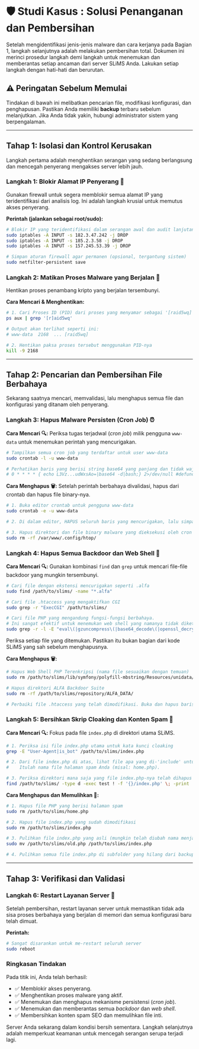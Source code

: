 # 🛡️ Studi Kasus : Solusi Penanganan dan Pembersihan

Setelah mengidentifikasi jenis-jenis malware dan cara kerjanya pada Bagian 1, langkah selanjutnya adalah melakukan pembersihan total. Dokumen ini merinci prosedur langkah demi langkah untuk menemukan dan memberantas setiap ancaman dari server SLiMS Anda. Lakukan setiap langkah dengan hati-hati dan berurutan.

## ⚠️ Peringatan Sebelum Memulai
Tindakan di bawah ini melibatkan pencarian file, modifikasi konfigurasi, dan penghapusan. Pastikan Anda memiliki **backup** terbaru sebelum melanjutkan. Jika Anda tidak yakin, hubungi administrator sistem yang berpengalaman.

---

## Tahap 1: Isolasi dan Kontrol Kerusakan

Langkah pertama adalah menghentikan serangan yang sedang berlangsung dan mencegah penyerang mengakses server lebih jauh.

### Langkah 1: Blokir Alamat IP Penyerang 🚫
Gunakan firewall untuk segera memblokir semua alamat IP yang teridentifikasi dari analisis log. Ini adalah langkah krusial untuk memutus akses penyerang.

**Perintah (jalankan sebagai root/sudo):**
```bash
# Blokir IP yang teridentifikasi dalam serangan awal dan audit lanjutan
sudo iptables -A INPUT -s 182.3.47.242 -j DROP
sudo iptables -A INPUT -s 185.2.3.58 -j DROP
sudo iptables -A INPUT -s 157.245.53.39 -j DROP

# Simpan aturan firewall agar permanen (opsional, tergantung sistem)
sudo netfilter-persistent save
```

### Langkah 2: Matikan Proses Malware yang Berjalan 🛑
Hentikan proses penambang kripto yang berjalan tersembunyi.

**Cara Mencari & Menghentikan:**
```bash
# 1. Cari Proses ID (PID) dari proses yang menyamar sebagai '[raid5wq]'
ps aux | grep '[r]aid5wq'

# Output akan terlihat seperti ini:
# www-data  2168  ... [raid5wq]

# 2. Hentikan paksa proses tersebut menggunakan PID-nya
kill -9 2168
```

---

## Tahap 2: Pencarian dan Pembersihan File Berbahaya

Sekarang saatnya mencari, memvalidasi, lalu menghapus semua file dan konfigurasi yang ditanam oleh penyerang.

### Langkah 3: Hapus Malware Persisten (Cron Job) ⏰

**Cara Mencari 🔍:**
Periksa tugas terjadwal (*cron job*) milik pengguna `www-data` untuk menemukan perintah yang mencurigakan.
```bash
# Tampilkan semua cron job yang terdaftar untuk user www-data
sudo crontab -l -u www-data

# Perhatikan baris yang berisi string base64 yang panjang dan tidak wajar, seperti:
# 0 * * * * { echo L3Vz...udWxsAo=|base64 -d|bash;} 2>/dev/null #defunct-kernel
```

**Cara Menghapus 🗑️:**
Setelah perintah berbahaya divalidasi, hapus dari crontab dan hapus file binary-nya.
```bash
# 1. Buka editor crontab untuk pengguna www-data
sudo crontab -e -u www-data

# 2. Di dalam editor, HAPUS seluruh baris yang mencurigakan, lalu simpan & keluar.

# 3. Hapus direktori dan file binary malware yang dieksekusi oleh cron
sudo rm -rf /var/www/.config/htop/
```

### Langkah 4: Hapus Semua Backdoor dan Web Shell 🚪

**Cara Mencari 🔍:**
Gunakan kombinasi `find` dan `grep` untuk mencari file-file backdoor yang mungkin tersembunyi.
```bash
# Cari file dengan ekstensi mencurigakan seperti .alfa
sudo find /path/to/slims/ -name "*.alfa"

# Cari file .htaccess yang mengaktifkan CGI
sudo grep -r "ExecCGI" /path/to/slims/

# Cari file PHP yang mengandung fungsi-fungsi berbahaya.
# Ini sangat efektif untuk menemukan web shell yang namanya tidak diketahui.
sudo grep -r -l -E "eval\(|gzuncompress\(|base64_decode\(|openssl_decrypt\(|shell_exec\(" /path/to/slims/
```
Periksa setiap file yang ditemukan. Pastikan itu bukan bagian dari kode SLiMS yang sah sebelum menghapusnya.

**Cara Menghapus 🗑️:**
```bash
# Hapus Web Shell PHP Terenkripsi (nama file sesuaikan dengan temuan)
sudo rm /path/to/slims/lib/symfony/polyfill-mbstring/Resources/unidata/betawinesec.php

# Hapus direktori ALFA Backdoor Suite
sudo rm -rf /path/to/slims/repository/ALFA_DATA/

# Perbaiki file .htaccess yang telah dimodifikasi. Buka dan hapus baris berbahaya.
```

### Langkah 5: Bersihkan Skrip Cloaking dan Konten Spam 🎣

**Cara Mencari 🔍:**
Fokus pada file `index.php` di direktori utama SLiMS.
```bash
# 1. Periksa isi file index.php utama untuk kata kunci cloaking
grep -E "User-Agent|is_bot" /path/to/slims/index.php

# 2. Dari file index.php di atas, lihat file apa yang di-'include' untuk bot.
#    Itulah nama file halaman spam Anda (misal: home.php).

# 3. Periksa direktori mana saja yang file index.php-nya telah dihapus
find /path/to/slims/ -type d -exec test ! -f '{}/index.php' \; -print
```

**Cara Menghapus dan Memulihkan 🧹:**
```bash
# 1. Hapus file PHP yang berisi halaman spam
sudo rm /path/to/slims/home.php

# 2. Hapus file index.php yang sudah dimodifikasi
sudo rm /path/to/slims/index.php

# 3. Pulihkan file index.php yang asli (mungkin telah diubah nama menjadi 'old.php')
sudo mv /path/to/slims/old.php /path/to/slims/index.php

# 4. Pulihkan semua file index.php di subfolder yang hilang dari backup.
```

---

## Tahap 3: Verifikasi dan Validasi

### Langkah 6: Restart Layanan Server 🔄
Setelah pembersihan, restart layanan server untuk memastikan tidak ada sisa proses berbahaya yang berjalan di memori dan semua konfigurasi baru telah dimuat.

**Perintah:**
```bash
# Sangat disarankan untuk me-restart seluruh server
sudo reboot
```

### Ringkasan Tindakan
Pada titik ini, Anda telah berhasil:
- ✅ Memblokir akses penyerang.
- ✅ Menghentikan proses malware yang aktif.
- ✅ Menemukan dan menghapus mekanisme persistensi (*cron job*).
- ✅ Menemukan dan memberantas semua *backdoor* dan *web shell*.
- ✅ Membersihkan konten spam SEO dan memulihkan file inti.

Server Anda sekarang dalam kondisi bersih sementara. Langkah selanjutnya adalah memperkuat keamanan untuk mencegah serangan serupa terjadi lagi.

